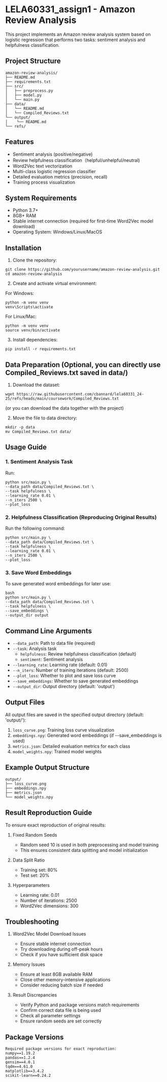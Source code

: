 # LELA60331_assign1 - Amazon Review Analysis
This project implements an Amazon review analysis system based on logistic regression that performs two tasks: sentiment analysis and helpfulness classification.

## Project Structure
```
amazon-review-analysis/
├── README.md
├── requirements.txt
├── src/
│   ├── preprocess.py
│   ├── model.py 
│   └── main.py
├── data/
│   └── README.md
│   └── Compiled_Reviews.txt
└── output/
│    └── README.md
└── refs/

```

## Features

- Sentiment analysis (positive/negative)
- Review helpfulness classification（helpful/unhelpful/neutral)
- Word2Vec text vectorization
- Multi-class logistic regression classifier
- Detailed evaluation metrics (precision, recall)
- Training process visualization

## System Requirements

- Python 3.7+
- 8GB+ RAM
- Stable internet connection (required for first-time Word2Vec model download)
- Operating System: Windows/Linux/MacOS

## Installation

1. Clone the repository:
```
git clone https://github.com/yourusername/amazon-review-analysis.git
cd amazon-review-analysis
```

2. Create and activate virtual environment:
   
For Windows:
```
python -m venv venv
venv\Scripts\activate
```

For Linux/Mac:
```
python -m venv venv
source venv/bin/activate
```

3. Install dependencies:
```
pip install -r requirements.txt
```


## Data Preparation (Optional, you can directly use Compiled_Reviews.txt saved in data/)

1. Download the dataset:
```
wget https://raw.githubusercontent.com/cbannard/lela60331_24-25/refs/heads/main/coursework/Compiled_Reviews.txt
```
(or you can download the data together with the project)

2. Move the file to data directory:
```
mkdir -p data
mv Compiled_Reviews.txt data/
```

## Usage Guide

### 1. Sentiment Analysis Task

Run:
```
python src/main.py \
--data_path data/Compiled_Reviews.txt \
--task helpfulness \
--learning_rate 0.01 \
--n_iters 2500 \
--plot_loss
```

### 2. Helpfulness Classification (Reproducing Original Results)

Run the following command:
```
python src/main.py \
--data_path data/Compiled_Reviews.txt \
--task helpfulness \
--learning_rate 0.01 \
--n_iters 2500 \
--plot_loss
```

### 3. Save Word Embeddings

To save generated word embeddings for later use:
```
bash
python src/main.py \
--data_path data/Compiled_Reviews.txt \
--task helpfulness \
--save_embeddings \
--output_dir output
```


## Command Line Arguments

- `--data_path`: Path to data file (required)
- `--task`: Analysis task
  - `helpfulness`: Review helpfulness classification (default)
  - `sentiment`: Sentiment analysis
- `--learning_rate`: Learning rate (default: 0.01)
- `--n_iters`: Number of training iterations (default: 2500)
- `--plot_loss`: Whether to plot and save loss curve
- `--save_embeddings`: Whether to save generated embeddings
- `--output_dir`: Output directory (default: 'output')

## Output Files

All output files are saved in the specified output directory (default: 'output/'):

1. `loss_curve.png`: Training loss curve visualization
2. `embeddings.npy`: Generated word embeddings (if --save_embeddings is used)
3. `metrics.json`: Detailed evaluation metrics for each class
4. `model_weights.npy`: Trained model weights

## Example Output Structure
```
output/
├── loss_curve.png
├── embeddings.npy
├── metrics.json
└── model_weights.npy
```

## Result Reproduction Guide

To ensure exact reproduction of original results:

1. Fixed Random Seeds
   - Random seed 10 is used in both preprocessing and model training
   - This ensures consistent data splitting and model initialization

2. Data Split Ratio
   - Training set: 80%
   - Test set: 20%

3. Hyperparameters
   - Learning rate: 0.01
   - Number of iterations: 2500
   - Word2Vec dimensions: 300

## Troubleshooting

1. Word2Vec Model Download Issues
   - Ensure stable internet connection
   - Try downloading during off-peak hours
   - Check if you have sufficient disk space

2. Memory Issues
   - Ensure at least 8GB available RAM
   - Close other memory-intensive applications
   - Consider reducing batch size if needed

3. Result Discrepancies
   - Verify Python and package versions match requirements
   - Confirm correct data file is being used
   - Check all parameter settings
   - Ensure random seeds are set correctly

## Package Versions
```
Required package versions for exact reproduction:
numpy==1.19.2
pandas==1.2.4
gensim==4.0.1
tqdm==4.61.0
matplotlib==3.4.2
scikit-learn==0.24.2
```


